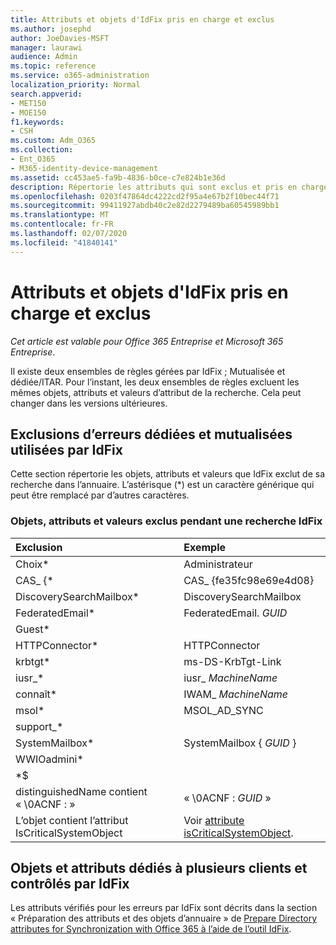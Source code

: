 ```yaml
---
title: Attributs et objets d'IdFix pris en charge et exclus
ms.author: josephd
author: JoeDavies-MSFT
manager: laurawi
audience: Admin
ms.topic: reference
ms.service: o365-administration
localization_priority: Normal
search.appverid:
- MET150
- MOE150
f1.keywords:
- CSH
ms.custom: Adm_O365
ms.collection:
- Ent_O365
- M365-identity-device-management
ms.assetid: cc453ae5-fa9b-4836-b0ce-c7e824b1e36d
description: Répertorie les attributs qui sont exclus et pris en charge par l’outil IdFix.
ms.openlocfilehash: 0203f47864dc4222cd2f95a4e67b2f10bec44f71
ms.sourcegitcommit: 99411927abdb40c2e82d2279489ba60545989bb1
ms.translationtype: MT
ms.contentlocale: fr-FR
ms.lasthandoff: 02/07/2020
ms.locfileid: "41840141"
---
```

# <a name="idfix-excluded-and-supported-objects-and-attributes"></a>Attributs et objets d'IdFix pris en charge et exclus

*Cet article est valable pour Office 365 Entreprise et Microsoft 365 Entreprise*.

Il existe deux ensembles de règles gérées par IdFix ; Mutualisée et dédiée/ITAR. Pour l’instant, les deux ensembles de règles excluent les mêmes objets, attributs et valeurs d’attribut de la recherche. Cela peut changer dans les versions ultérieures.
  
## <a name="multi-tenant-and-dedicated-error-exclusions-used-by-idfix"></a>Exclusions d’erreurs dédiées et mutualisées utilisées par IdFix
Cette section répertorie les objets, attributs et valeurs que IdFix exclut de sa recherche dans l’annuaire. L’astérisque (\*) est un caractère générique qui peut être remplacé par d’autres caractères.
  
### <a name="objects-attributes-and-values-excluded-during-an-idfix-search"></a>Objets, attributs et valeurs exclus pendant une recherche IdFix

|**Exclusion**|**Exemple**|
|:-----|:-----|
|Choix\* |Administrateur |
|CAS_ {\*  |CAS_ {fe35fc98e69e4d08} |
|DiscoverySearchMailbox\*  |DiscoverySearchMailbox  |
|FederatedEmail\* |FederatedEmail. *GUID* |
|Guest\* ||
|HTTPConnector\*  |HTTPConnector |
|krbtgt\* |ms-DS-KrbTgt-Link |
|iusr_\* |iusr_ *MachineName* |
|connaît\*  |IWAM_ *MachineName* |
|msol\* |MSOL_AD_SYNC |
|support_\* ||
|SystemMailbox\* |SystemMailbox { *GUID* }|
|WWIOadmini\*  ||
|\*$ ||
|distinguishedName contient « \0ACNF : »|« \0ACNF : *GUID* » |
|L’objet contient l’attribut IsCriticalSystemObject |Voir [attribute isCriticalSystemObject](https://go.microsoft.com/fwlink/p/?LinkId=401169). |
   
## <a name="multi-tenant-and-dedicated-objects-and-attributes-checked-by-idfix"></a>Objets et attributs dédiés à plusieurs clients et contrôlés par IdFix
Les attributs vérifiés pour les erreurs par IdFix sont décrits dans la section « Préparation des attributs et des objets d’annuaire » de [Prepare Directory attributes for Synchronization with Office 365 à l’aide de l’outil IdFix](prepare-directory-attributes-for-synch-with-idfix.md).
  

